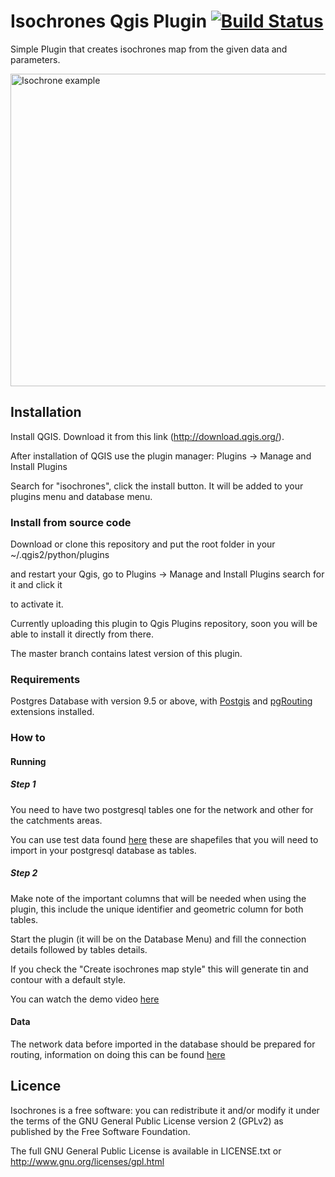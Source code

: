 Isochrones Qgis Plugin [![Build Status](https://travis-ci.org/Samweli/isochrones_plugin.svg?branch=master)](https://travis-ci.org/Samweli/isochrones_plugin)
=======

Simple Plugin that creates isochrones map from the given data and parameters.

<img src="https://raw.githubusercontent.com/Samweli/isochrones_plugin/master/resources/img/examples/isochrone.png" width="600" height="500" alt="Isochrone example" />


## Installation

Install QGIS. Download it from this link (http://download.qgis.org/).

After installation of QGIS use the plugin manager: Plugins -> Manage and Install Plugins

Search for "isochrones", click the install button. It will be added to your plugins menu and database menu.

### Install from source code

Download or clone this repository and put the root folder in your ~/.qgis2/python/plugins

and restart your Qgis, go to Plugins -> Manage and Install Plugins search for it and click it

to activate it.

Currently uploading this plugin to Qgis Plugins repository, soon you will be able to install it directly
from there.

The master branch contains latest version of this plugin.

### Requirements

Postgres Database with version 9.5 or above, with [Postgis](https://postgis.net) and [pgRouting](https://pgrouting.org) extensions installed.


### How to

#### Running

##### Step 1
You need to have two postgresql tables one for the network and other for the catchments areas.

You can use test data found [here](https://github.com/Samweli/isochrones_plugin/tree/master/iso/test/data) these are shapefiles
that you will need to import in your postgresql database as tables.


##### Step 2

Make note of the important columns that will be needed when using the plugin, this include the unique identifier and 
geometric column for both tables.

Start the plugin (it will be on the Database Menu) and fill the connection details followed by tables details.

If you check the "Create isochrones map style" this will generate tin and contour with a default style.


You can watch the demo video [here](https://www.youtube.com/watch?v=thBKETlQbqY)


#### Data

The network data before imported in the database should be prepared for routing, information on doing this can be found 
[here](http://www.bostongis.com/PrinterFriendly.aspx?content_name=pgrouting_osm2po_1) 

## Licence

Isochrones is a free software: you can redistribute it and/or modify it under the terms of the GNU General Public License version 2 (GPLv2) as published by the Free Software Foundation.

The full GNU General Public License is available in LICENSE.txt or http://www.gnu.org/licenses/gpl.html


